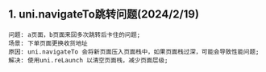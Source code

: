 ## 1. uni.navigateTo跳转问题(2024/2/19)
```
问题: a页面，b页面来回多次跳转后卡住的问题;
场景: 下单页面更换收货地址
原因: uni.navigateTo 会将新页面压入页面栈中，如果页面栈过深，可能会导致性能问题;
解决: 使用uni.reLaunch 以清空页面栈，减少页面层级;
```
